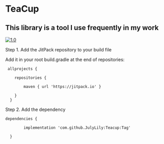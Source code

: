 # TeaCup
##  This library is a tool I use frequently in my work  

 [![1.0](https://jitpack.io/v/JulyLily/Teacup.svg)](https://jitpack.io/#JulyLily/Teacup)  
 
 Step 1. Add the JitPack repository to your build file
   
   Add it in your root build.gradle at the end of repositories:  
     
     allprojects {  
   	  
	  	repositories {
  
  			maven { url 'https://jitpack.io' }
  
  		}  
	  } 
   
   Step 2. Add the dependency
  
  	dependencies {  
	
        	implementation 'com.github.JulyLily:Teacup:Tag'
	  
	  }

